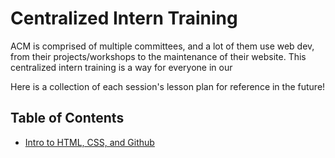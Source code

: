 # Centralized Intern Training

ACM is comprised of multiple committees, and a lot of them use web dev, from their projects/workshops to the maintenance of their website. This centralized intern training is a way for everyone in our

Here is a collection of each session's lesson plan for reference in the future!

## Table of Contents

- [Intro to HTML, CSS, and Github](https://github.com/uclaacm/centralized-intern-training/tree/main/01_html_css_github)
